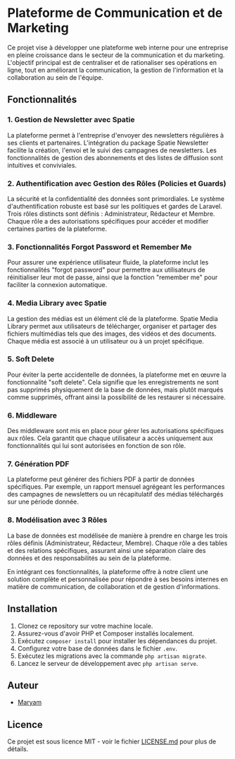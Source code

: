
# Plateforme de Communication et de Marketing

Ce projet vise à développer une plateforme web interne pour une entreprise en pleine croissance dans le secteur de la communication et du marketing. L'objectif principal est de centraliser et de rationaliser ses opérations en ligne, tout en améliorant la communication, la gestion de l'information et la collaboration au sein de l'équipe.

## Fonctionnalités

### 1. Gestion de Newsletter avec Spatie

La plateforme permet à l'entreprise d'envoyer des newsletters régulières à ses clients et partenaires. L'intégration du package Spatie Newsletter facilite la création, l'envoi et le suivi des campagnes de newsletters. Les fonctionnalités de gestion des abonnements et des listes de diffusion sont intuitives et conviviales.

### 2. Authentification avec Gestion des Rôles (Policies et Guards)

La sécurité et la confidentialité des données sont primordiales. Le système d'authentification robuste est basé sur les politiques et gardes de Laravel. Trois rôles distincts sont définis : Administrateur, Rédacteur et Membre. Chaque rôle a des autorisations spécifiques pour accéder et modifier certaines parties de la plateforme.

### 3. Fonctionnalités Forgot Password et Remember Me

Pour assurer une expérience utilisateur fluide, la plateforme inclut les fonctionnalités "forgot password" pour permettre aux utilisateurs de réinitialiser leur mot de passe, ainsi que la fonction "remember me" pour faciliter la connexion automatique.

### 4. Media Library avec Spatie

La gestion des médias est un élément clé de la plateforme. Spatie Media Library permet aux utilisateurs de télécharger, organiser et partager des fichiers multimédias tels que des images, des vidéos et des documents. Chaque média est associé à un utilisateur ou à un projet spécifique.

### 5. Soft Delete

Pour éviter la perte accidentelle de données, la plateforme met en œuvre la fonctionnalité "soft delete". Cela signifie que les enregistrements ne sont pas supprimés physiquement de la base de données, mais plutôt marqués comme supprimés, offrant ainsi la possibilité de les restaurer si nécessaire.

### 6. Middleware

Des middleware sont mis en place pour gérer les autorisations spécifiques aux rôles. Cela garantit que chaque utilisateur a accès uniquement aux fonctionnalités qui lui sont autorisées en fonction de son rôle.

### 7. Génération PDF

La plateforme peut générer des fichiers PDF à partir de données spécifiques. Par exemple, un rapport mensuel agrégeant les performances des campagnes de newsletters ou un récapitulatif des médias téléchargés sur une période donnée.

### 8. Modélisation avec 3 Rôles

La base de données est modélisée de manière à prendre en charge les trois rôles définis (Administrateur, Rédacteur, Membre). Chaque rôle a des tables et des relations spécifiques, assurant ainsi une séparation claire des données et des responsabilités au sein de la plateforme.

En intégrant ces fonctionnalités, la plateforme offre à notre client une solution complète et personnalisée pour répondre à ses besoins internes en matière de communication, de collaboration et de gestion d'informations.

## Installation

1. Clonez ce repository sur votre machine locale.
2. Assurez-vous d'avoir PHP et Composer installés localement.
3. Exécutez `composer install` pour installer les dépendances du projet.
4. Configurez votre base de données dans le fichier `.env`.
5. Exécutez les migrations avec la commande `php artisan migrate`.
6. Lancez le serveur de développement avec `php artisan serve`.

## Auteur

- [Maryam](https://github.com/Youcode-Classe-E-2023-2024/Maryam_Jammar_NewsLatter.git)

## Licence

Ce projet est sous licence MIT - voir le fichier [LICENSE.md](LICENSE.md) pour plus de détails.

